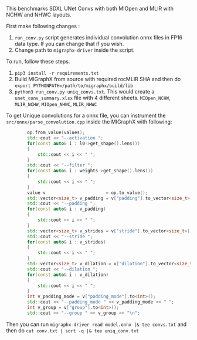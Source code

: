 This benchmarks SDXL UNet Convs with both MIOpen and MLIR with NCHW and NHWC layouts. 

First make following changes : 
1. `run_conv.py` script generates individual convolution onnx files in FP16 data type. If you can change that if you wish.
2. Change path to `migraphx-driver` inside the script.

To run, follow these steps. 
1. `pip3 install -r requirements.txt`
2.  Build MIGraphX from source with required rocMLIR SHA and then do `export PYTHONPATH=/path/to/migraphx/build/lib`
3. `python3 run_conv.py uniq_convs.txt`. This would create a `unet_conv_summary.xlsx` file with 4 different sheets. `MIOpen_NCHW`, `MLIR_NCHW`, `MIOpen_NHWC`, `MLIR_NHWC`

To get Unique convolutions for a onnx file, you can instrument the `src/onnx/parse_convolution.cpp` inside the MIGraphX with following: 
```cpp
        op.from_value(values);
        std::cout << "--activation ";
        for(const auto& i : l0->get_shape().lens())
        {
            std::cout << i << " ";
        }
        std::cout << "--filter ";
        for(const auto& i : weights->get_shape().lens())
        {
            std::cout << i << " ";
        }
        value v                       = op.to_value();
        std::vector<size_t> v_padding = v["padding"].to_vector<size_t>();
        std::cout << "--padding ";
        for(const auto& i : v_padding)
        {
            std::cout << i << " ";
        }
        std::vector<size_t> v_strides = v["stride"].to_vector<size_t>();
        std::cout << "--stride ";
        for(const auto& i : v_strides)
        {
            std::cout << i << " ";
        }
        std::vector<size_t> v_dilation = v["dilation"].to_vector<size_t>();
        std::cout << "--dilation ";
        for(const auto& i : v_dilation)
        {
            std::cout << i << " ";
        }
        int v_padding_mode = v["padding_mode"].to<int>();
        std::cout << "--padding_mode " << v_padding_mode << " ";
        int v_group = v["group"].to<int>();
        std::cout << "--group " << v_group << "\n";
```

Then you can run `migraphx-driver read model.onnx |& tee convs.txt` and then do `cat conv.txt | sort -q |& tee uniq_conv.txt`


